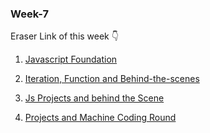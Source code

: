 ### Week-7

Eraser Link of this week 👇

1. [Javascript Foundation](https://www.tldraw.com/f/PymrYG-VmEZy0jDyG6ehj?d=v-9948.-235.19200.9450.page)

2. [Iteration, Function and Behind-the-scenes](https://app.eraser.io/workspace/tDSQohysDkk7i9cioQGX?origin=share)

3. [Js Projects and behind the Scene](https://app.eraser.io/workspace/lzmyfFQS1GM75NmeJoE9)

4. [Projects and Machine Coding Round](https://app.eraser.io/workspace/5fIzIIm6bQSdotX21BTw?origin=share)